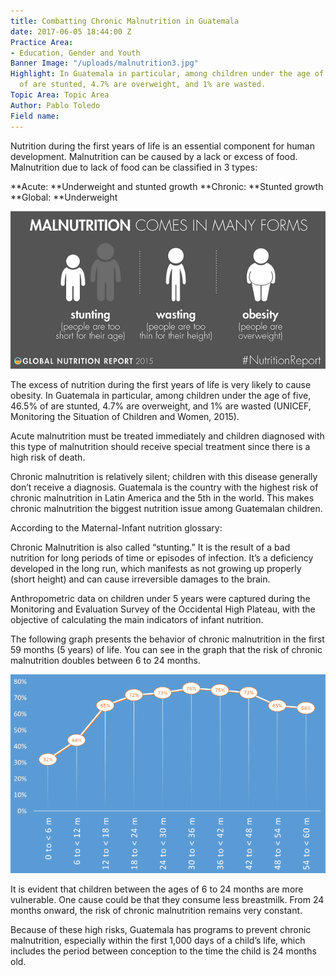 ```yaml
---
title: Combatting Chronic Malnutrition in Guatemala
date: 2017-06-05 18:44:00 Z
Practice Area:
- Education, Gender and Youth
Banner Image: "/uploads/malnutrition3.jpg"
Highlight: In Guatemala in particular, among children under the age of five, 46.5%
  of are stunted, 4.7% are overweight, and 1% are wasted.
Topic Area: Topic Area
Author: Pablo Toledo
Field name: 
---
```


Nutrition during the first years of life is an essential component for human development. Malnutrition can be caused by a lack or excess of food. Malnutrition due to lack of food can be classified in 3 types:

**Acute: **Underweight and stunted growth
**Chronic: **Stunted growth
**Global: **Underweight

![malnutrition1-b07c7b.png](/uploads/malnutrition1-b07c7b.png)

The excess of nutrition during the first years of life is very likely to cause obesity. In Guatemala in particular, among children under the age of five, 46.5% of are stunted, 4.7% are overweight, and 1% are wasted (UNICEF, Monitoring the Situation of Children and Women, 2015).
 
Acute malnutrition must be treated immediately and children diagnosed with this type of malnutrition should receive special treatment since there is a high risk of death. 

Chronic malnutrition is relatively silent; children with this disease generally don’t receive a diagnosis. Guatemala is the country with the highest risk of chronic malnutrition in Latin America and the 5th in the world. This makes chronic malnutrition the biggest nutrition issue among Guatemalan children. 

According to the Maternal-Infant nutrition glossary:

Chronic Malnutrition is also called “stunting.” It is the result of a bad nutrition for long periods of time or episodes of infection.  It’s a deficiency developed in the long run, which manifests as not growing up properly (short height) and can cause irreversible damages to the brain.

Anthropometric data on children under 5 years were captured during the Monitoring and Evaluation Survey of the Occidental High Plateau, with the objective of calculating the main indicators of infant nutrition.

The following graph presents the behavior of chronic malnutrition in the first 59 months (5 years) of life. You can see in the graph that the risk of chronic malnutrition doubles between 6 to 24 months.

 ![malnutrition2-5d7713.png](/uploads/malnutrition2-5d7713.png)

It is evident that children between the ages of 6 to 24 months are more vulnerable. One cause could be that they consume less breastmilk. From 24 months onward, the risk of chronic malnutrition remains very constant. 

Because of these high risks, Guatemala has programs to prevent chronic malnutrition, especially within the first 1,000 days of a child’s life, which includes the period between conception to the time the child is 24 months old.

